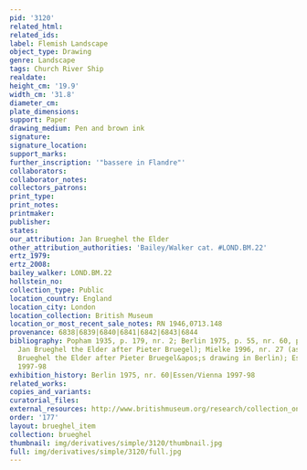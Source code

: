 ```yaml
---
pid: '3120'
related_html: 
related_ids: 
label: Flemish Landscape
object_type: Drawing
genre: Landscape
tags: Church River Ship
realdate: 
height_cm: '19.9'
width_cm: '31.8'
diameter_cm: 
plate_dimensions: 
support: Paper
drawing_medium: Pen and brown ink
signature: 
signature_location: 
support_marks: 
further_inscription: '"bassere in Flandre"'
collaborators: 
collaborator_notes: 
collectors_patrons: 
print_type: 
print_notes: 
printmaker: 
publisher: 
states: 
our_attribution: Jan Brueghel the Elder
other_attribution_authorities: 'Bailey/Walker cat. #LOND.BM.22'
ertz_1979: 
ertz_2008: 
bailey_walker: LOND.BM.22
hollstein_no: 
collection_type: Public
location_country: England
location_city: London
location_collection: British Museum
location_or_most_recent_sale_notes: RN 1946,0713.148
provenance: 6838|6839|6840|6841|6842|6843|6844
bibliography: Popham 1935, p. 179, nr. 2; Berlin 1975, p. 55, nr. 60, pl. 90 (as by
  Jan Brueghel the Elder after Pieter Bruegel); Mielke 1996, nr. 27 (as copy by Jan
  Brueghel the Elder after Pieter Bruegel&apos;s drawing in Berlin); Essen/Vienna
  1997-98
exhibition_history: Berlin 1975, nr. 60|Essen/Vienna 1997-98
related_works: 
copies_and_variants: 
curatorial_files: 
external_resources: http://www.britishmuseum.org/research/collection_online/collection_object_details.aspx?objectId=712251&partId=1&searchText=1946%2C0713.148&view=list&page=1
order: '177'
layout: brueghel_item
collection: brueghel
thumbnail: img/derivatives/simple/3120/thumbnail.jpg
full: img/derivatives/simple/3120/full.jpg
---
```

